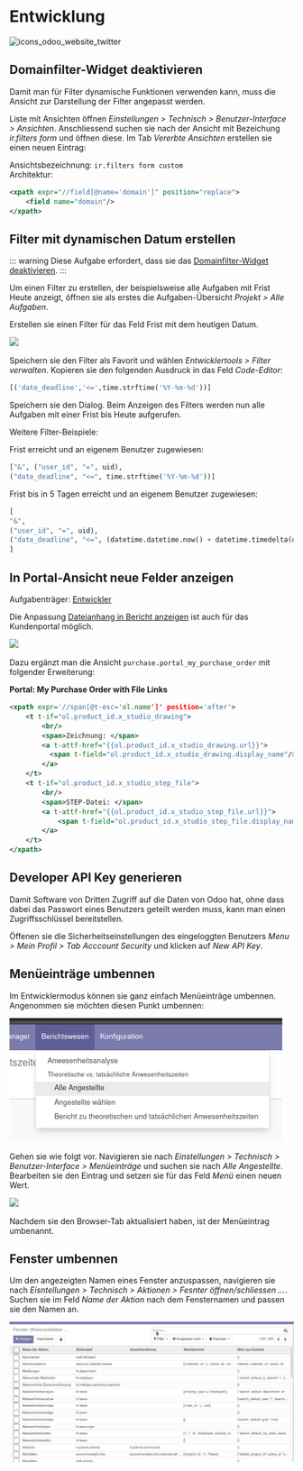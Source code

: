 # Entwicklung
![icons_odoo_website_twitter](assets/icons_odoo_website_twitter.png)

## Domainfilter-Widget deaktivieren

Damit man für Filter dynamische Funktionen verwenden kann, muss die Ansicht zur Darstellung der Filter angepasst werden.

Liste mit Ansichten öffnen *Einstellungen > Technisch > Benutzer-Interface > Ansichten*. Anschliessend suchen sie nach der Ansicht mit Bezeichung *ir.filters form* und öffnen diese. Im Tab *Vererbte Ansichten* erstellen sie einen neuen Eintrag:

Ansichtsbezeichnung: `ir.filters form custom`  
Architektur:

```xml
<xpath expr="//field[@name='domain']" position="replace">
    <field name="domain"/>
</xpath>
```

## Filter mit dynamischen Datum erstellen

::: warning
Diese Aufgabe erfordert, dass sie das [Domainfilter-Widget deaktivieren](#Domainfilter-Widget%20deaktivieren).
:::

Um einen Filter zu erstellen, der beispielsweise alle Aufgaben mit Frist Heute anzeigt, öffnen sie als erstes die Aufgaben-Übersicht *Projekt > Alle Aufgaben*.

Erstellen sie einen Filter für das Feld Frist mit dem heutigen Datum.

![](assets/Entwicklung%20Filter%20Frist.png)

Speichern sie den Filter als Favorit und wählen *Entwicklertools > Filter verwalten*. Kopieren sie den folgenden Ausdruck in das Feld *Code-Editor*:

```py
[('date_deadline','<=',time.strftime('%Y-%m-%d'))]
```

Speichern sie den Dialog. Beim Anzeigen des Filters werden nun alle Aufgaben mit einer Frist bis Heute aufgerufen.

Weitere Filter-Beispiele:

Frist erreicht und an eigenem Benutzer zugewiesen:

```py
["&", ("user_id", "=", uid), 
("date_deadline", "<=", time.strftime('%Y-%m-%d'))]
```

Frist bis in 5 Tagen erreicht und an eigenem Benutzer zugewiesen:

```py
[
"&",
("user_id", "=", uid), 
("date_deadline", "<=", (datetime.datetime.now() + datetime.timedelta(days=3)).strftime('%Y-%m-%d'))
]
```

## In Portal-Ansicht neue Felder anzeigen
Aufgabenträger: [Entwickler](Rollen.md#Entwickler)

Die Anpassung [Dateianhang in Bericht anzeigen](Studio.md#Dateianhang%20in%20Bericht%20anzeigen) ist auch für das Kundenportal möglich.

![](assets/Entwicklung%20Portal%20neues%20Feld%20hinzuf%C3%BCgen.png)

Dazu ergänzt man die Ansicht `purchase.portal_my_purchase_order` mit folgender Erweiterung:

**Portal: My Purchase Order with File Links**

```xml
<xpath expr='//span[@t-esc='ol.name']' position='after'>
	<t t-if="ol.product_id.x_studio_drawing">
		<br/>
		<span>Zeichnung: </span>
		<a t-attf-href="{{ol.product_id.x_studio_drawing.url}}">
		  <span t-field="ol.product_id.x_studio_drawing.display_name"/>
		</a>
	</t>
	<t t-if="ol.product_id.x_studio_step_file">
		<br/>
		<span>STEP-Datei: </span>
		<a t-attf-href="{{ol.product_id.x_studio_step_file.url}}">
			<span t-field="ol.product_id.x_studio_step_file.display_name"/>
		</a>
	</t>
</xpath>
```

## Developer API Key generieren

Damit Software von Dritten Zugriff auf die Daten von Odoo hat, ohne dass dabei das Passwort eines Benutzers geteilt werden muss, kann man einen Zugriffsschlüssel bereitstellen.

Öffenen sie die Sicherheitseinstellungen des eingeloggten Benutzers *Menu > Mein Profil > Tab Acccount Security* und klicken auf *New API Key*.

## Menüeinträge umbennen

Im Entwicklermodus können sie ganz einfach Menüeinträge umbennen. Angenommen sie möchten diesen Punkt umbennen:

![](assets/Entwicklung%20Men%C3%BCeintr%C3%A4ge%20umbennen.png)

Gehen sie wie folgt vor. Navigieren sie nach *Einstellungen > Technisch >  Benutzer-Interface > Menüeinträge* und suchen sie nach *Alle Angestellte*. Bearbeiten sie den Eintrag und setzen sie für das Feld *Menü* einen neuen Wert.

![](assets/Einstellungen%20Men%C3%BCeintrag%20bearbeiten.png)

Nachdem sie den Browser-Tab aktualisiert haben, ist der Menüeintrag umbenannt.

## Fenster umbennen

Um den angezeigten Namen eines Fenster anzuspassen, navigieren sie nach *Eisntellungen > Technisch > Aktionen > Fesnter öffnen/schliessen ...*. Suchen sie im Feld *Name der Aktion* nach dem Fensternamen und passen sie den Namen an.

![Einstellungen Fenster umbennen](assets/Einstellungen%20Fenster%20umbennen.gif)